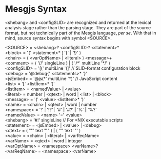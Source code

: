 # Mesgjs Syntax

\<shebang\> and \<configSLID\> are recognized and returned at the lexical analysis stage rather than the parsing stage. They are part of the source format, but not technically part of the Mesgjs language, *per se*. With that in mind, source syntax begins with symbol \<SOURCE\>.

\<SOURCE\>     \= \<shebang\>? \<configSLID\>? \<statement\>\*  
\<block\>      \= '{' \<statement\>\* ( '}' | '\!}' )  
\<chain\>      \= ( \<varOptName\> | \<literal\> ) \<message\>+  
\<comment\>    \= ( '//' singleLine ) | ( '/\*' multiLine '\*/' )  
\<configSLID\> \= '\[(' multiLine ')\]'    // SLID-format configuration block  
\<debug\>      \= '@debug{' \<statements\>\* '}'  
\<jsEmbed\>    \= '@js(\*' multiLine '\*)'    // JavaScript content  
\<list\>       \= '\[' \<listItem\>\* '\]'  
\<listItem\>   \= \<namedValue\> | \<value\>  
\<literal\>    \= number | \<qtext\> | word | \<list\> | \<block\>  
\<message\>    \= '(' \<value\> \<listItem\>\* ')'  
\<name\>       \= \<chain\> | \<qtext\> | word | number  
\<namespace\>  \= '\!' | '\!?' | '\#' | '\#?' | '%' | '%?'  
\<namedValue\> \= \<name\> '=' \<value\>  
\<shebang\>  \= '\#\!' singleLine    // For \*NIX executable scripts  
\<statement\>  \= \<jsEmbed\> | \<value\> | \<debug\>  
\<qtext\>      \= ( "'" text "'" ) | ( '"' text '"' )  
\<value\>      \= \<chain\> | \<literal\> | \<varReqName\>  
\<varName\>    \= \<qtext\> | word | integer  
\<varOptName\> \= \<namespace\> \<varName\>?  
\<varReqName\> \= \<namespace\> \<varName\>